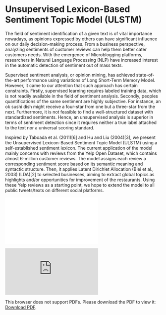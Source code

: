 Unsupervised Lexicon-Based Sentiment Topic Model (ULSTM)
========
The field of sentiment identification of a given text is of vital importance nowadays, as opinions expressed by others can
have significant influence on our daily decision-making process. From a business perspective, analyzing sentiments of
customer reviews can help them better cater customers needs. With the emergence of Microblogging platforms,
researchers in Natural Language Processing (NLP) have increased interest in the automatic detection of sentiment out of
mass texts.

Supervised sentiment analysis, or opinion mining, has achieved state-of-the-art performance using variations of
Long Short-Term Memory Model. However, it came to our attention that such approach has certain constraints. Firstly,
supervised learning requires labeled training data, which is not readily available in the field of sentiment analysis.
Secondly, peoples quantifications of the same sentiment are highly subjective. For instance, an ok sushi dish might
receive a four-star from one but a three-star from the next. Furthermore, it is not feasible to find a well-structured dataset
with standardized sentiments. Hence, an unsupervised analysis is superior in terms of sentiment detection since it
requires neither a true label attached to the text nor a universal scoring standard.

Inspired by Taboada et al. (2011)[6] and Hu and Liu (2004)[3], we present the Unsupervised Lexicon-Based
Sentiment Topic Model (ULSTM) using a self-established sentiment lexicon. The current application of the model
mainly concerns with reviews from the Yelp Open Dataset, which contains almost 6-million customer reviews. The
model assigns each review a corresponding sentiment score based on its semantic meaning and syntactic structure.
Then, it applies Latent Dirichlet Allocation (Blei et al., 2003) (LDA)[2] to selected businesses, aiming to extract global
topics as highlights and/or opportunities for improvement of the restaurants. Using these Yelp reviews as a starting
point, we hope to extend the model to all public tweets/texts on different social platforms.

![GitHub Logo](/yelp/blob/master/ULSTM.pdf)

<object data="https://github.com/h343li/yelp/blob/master/ULSTM.pdf" type="application/pdf" width="700px" height="700px">
    <embed src="https://github.com/h343li/yelp/blob/master/ULSTM.pdf">
        <p>This browser does not support PDFs. Please download the PDF to view it: <a href="https://github.com/h343li/yelp/blob/master/ULSTM.pdf">Download PDF</a>.</p>
    </embed>
</object>
